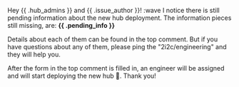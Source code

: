 Hey {{ .hub_admins }} and {{ .issue_author }}! :wave
I notice there is still pending information about the new hub deployment.
The information pieces still missing, are: **{{ .pending_info }}**

Details about each of them can be found in the top comment. But if you have questions about any of them, please ping the "2i2c/engineering" and they will help you.

After the form in the top comment is filled in, an engineer will be assigned and will start deploying the new hub 🚀. Thank you!
